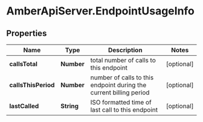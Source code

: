 # AmberApiServer.EndpointUsageInfo

## Properties
Name | Type | Description | Notes
------------ | ------------- | ------------- | -------------
**callsTotal** | **Number** | total number of calls to this endpoint | [optional] 
**callsThisPeriod** | **Number** | number of calls to this endpoint during the current billing period | [optional] 
**lastCalled** | **String** | ISO formatted time of last call to this endpoint | [optional] 

